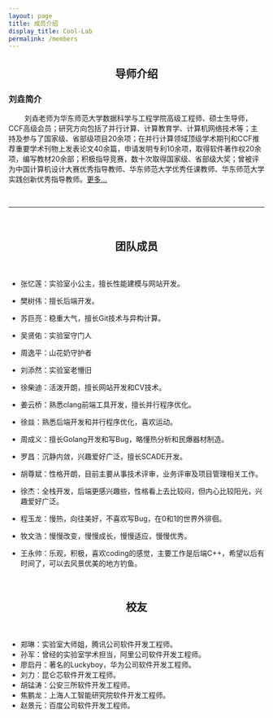 ```yaml
---
layout: page
title: 成员介绍
display_title: Cool-Lab
permalink: /members
---
```


<center><h2><strong>导师介绍</strong></h2></center>

<h3><strong>刘垚简介</strong></h3>

&nbsp; &nbsp;&nbsp;&nbsp; &nbsp; 刘垚老师为华东师范大学数据科学与工程学院高级工程师、硕士生导师，CCF高级会员；研究方向包括了并行计算、计算教育学、计算机网络技术等；主持及参与了国家级、省部级项目20余项；在并行计算领域顶级学术期刊和CCF推荐重要学术刊物上发表论文40余篇，申请发明专利10余项，取得软件著作权20余项，编写教材20余部；积极指导竞赛，数十次取得国家级、省部级大奖；曾被评为中国计算机设计大赛优秀指导教师、华东师范大学优秀任课教师、华东师范大学实践创新优秀指导教师。[更多...](https://faculty.ecnu.edu.cn/_s37/ly2_6227/main.psp)

<br/>

****

<br/>

<center><h2><strong>团队成员</strong></h2></center>

<br/>

- 张忆莲：实验室小公主，擅长性能建模与网站开发。

- 樊树伟：擅长后端开发。

- 苏巨亮：稳重大气，擅长Git技术与异构计算。

- 吴贤佑：实验室守门人

- 周逸平：山花奶守护者

- 刘添然：实验室老懵旧

- 徐柴迪：活泼开朗，擅长网站开发和CV技术。

- 姜云桥：熟悉clang前端工具开发，擅长并行程序优化。

- 徐燚：熟悉后端开发和并行程序优化，喜欢运动。

- 周成义：擅长Golang开发和写Bug，略懂热分析和民爆器材制造。

- 罗昌：沉静内敛，兴趣爱好广泛，擅长SCADE开发。

- 胡尊斌：性格开朗，目前主要从事技术评审，业务评审及项目管理相关工作。

- 徐杰：全栈开发，后端更感兴趣些，性格看上去比较闷，但内心比较阳光，兴趣爱好广泛。

- 程玉龙：慢热，向往美好，不喜欢写Bug，在0和1的世界外徘徊。

- 牧文浩：慢慢改变，慢慢成长，慢慢适应，慢慢优秀。

- 王永帅：乐观，积极，喜欢coding的感觉，主要工作是后端C++，希望以后有时间了，可以去风景优美的地方钓鱼。

<br/>

<center><h2><strong>校友</strong></h2></center>

<br/>

- 郑琳：实验室大师姐，腾讯公司软件开发工程师。
- 孙军：曾经的实验室学术担当，阿里公司软件开发工程师。
- 廖启丹：著名的Luckyboy，华为公司软件开发工程师。
- 刘力：昆仑芯软件开发工程师。
- 胡锰涛：公安三所软件开发工程师。
- 焦鹏龙：上海人工智能研究院软件开发工程师。
- 赵景元：百度公司软件开发工程师。<br/>
  <br/>
  <br/>

